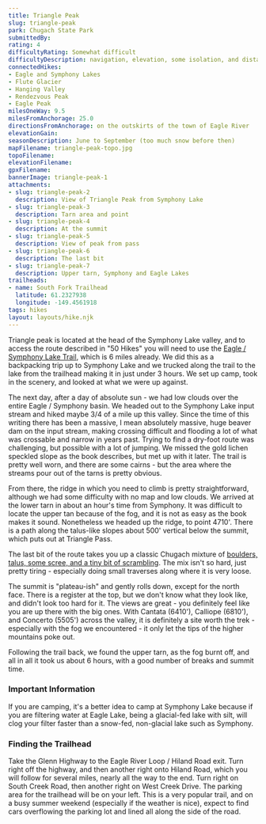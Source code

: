 ```yaml
---
title: Triangle Peak
slug: triangle-peak
park: Chugach State Park
submittedBy: 
rating: 4
difficultyRating: Somewhat difficult
difficultyDescription: navigation, elevation, some isolation, and distance
connectedHikes:
- Eagle and Symphony Lakes
- Flute Glacier
- Hanging Valley
- Rendezvous Peak
- Eagle Peak
milesOneWay: 9.5
milesFromAnchorage: 25.0
directionsFromAnchorage: on the outskirts of the town of Eagle River
elevationGain: 
seasonDescription: June to September (too much snow before then)
mapFilename: triangle-peak-topo.jpg
topoFilename: 
elevationFilename: 
gpxFilename: 
bannerImage: triangle-peak-1
attachments:
- slug: triangle-peak-2
  description: View of Triangle Peak from Symphony Lake
- slug: triangle-peak-3
  description: Tarn area and point
- slug: triangle-peak-4
  description: At the summit
- slug: triangle-peak-5
  description: View of peak from pass
- slug: triangle-peak-6
  description: The last bit
- slug: triangle-peak-7
  description: Upper tarn, Symphony and Eagle Lakes
trailheads:
- name: South Fork Trailhead
  latitude: 61.2327938
  longitude: -149.4561918
tags: hikes
layout: layouts/hike.njk
---
```

Triangle peak is located at the head of the Symphony Lake valley, and to access the route described in "50 Hikes" you will need to use the [Eagle / Symphony Lake Trail](http://alaskahikesearch.com/hikes/eagle-and-symphony-lakes/ "Eagle and Symphony Lakes"), which is 6 miles already. We did this as a backpacking trip up to Symphony Lake and we trucked along the trail to the lake from the trailhead making it in just under 3 hours. We set up camp, took in the scenery, and looked at what we were up against.

The next day, after a day of absolute sun - we had low clouds over the entire Eagle / Symphony basin. We headed out to the Symphony Lake input stream and hiked maybe 3/4 of a mile up this valley. Since the time of this writing there has been a massive, I mean absolutely massive, huge beaver dam on the input stream, making crossing difficult and flooding a lot of what was crossable and narrow in years past. Trying to find a dry-foot route was challenging, but possible with a lot of jumping. We missed the gold lichen speckled slope as the book describes, but met up with it later. The trail is pretty well worn, and there are some cairns - but the area where the streams pour out of the tarns is pretty obvious.

From there, the ridge in which you need to climb is pretty straightforward, although we had some difficulty with no map and low clouds. We arrived at the lower tarn in about an hour's time from Symphony. It was difficult to locate the upper tan because of the fog, and it is not as easy as the book makes it sound. Nonetheless we headed up the ridge, to point 4710'. There is a path along the talus-like slopes about 500' vertical below the summit, which puts out at Triangle Pass.

The last bit of the route takes you up a classic Chugach mixture of [boulders, talus, some scree, and a tiny bit of scrambling](http://alaskahikesearch.com/education/#scree). The mix isn't so hard, just pretty tiring - especially doing small traverses along where it is very loose.

The summit is "plateau-ish" and gently rolls down, except for the north face. There is a register at the top, but we don't know what they look like, and didn't look too hard for it. The views are great - you definitely feel like you are up there with the big ones. With Cantata (6410'), Calliope (6810'), and Concerto (5505') across the valley, it is definitely a site worth the trek - especially with the fog we encountered - it only let the tips of the higher mountains poke out.

Following the trail back, we found the upper tarn, as the fog burnt off, and all in all it took us about 6 hours, with a good number of breaks and summit time.

### Important Information

If you are camping, it's a better idea to camp at Symphony Lake because if you are filtering water at Eagle Lake, being a glacial-fed lake with silt, will clog your filter faster than a snow-fed, non-glacial lake such as Symphony.

### Finding the Trailhead

Take the Glenn Highway to the Eagle River Loop / Hiland Road exit. Turn right off the highway, and then another right onto Hiland Road, which you will follow for several miles, nearly all the way to the end. Turn right on South Creek Road, then another right on West Creek Drive. The parking area for the trailhead will be on your left. This is a very popular trail, and on a busy summer weekend (especially if the weather is nice), expect to find cars overflowing the parking lot and lined all along the side of the road.